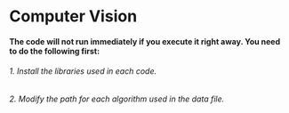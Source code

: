 # Computer Vision
#### The code will not run immediately if you execute it right away. You need to do the following first:
###### 1. Install the libraries used in each code.
###### 2. Modify the path for each algorithm used in the data file.
